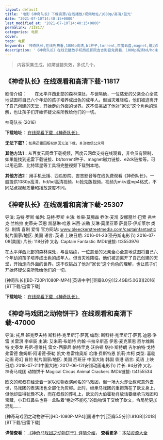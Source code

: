 ```yaml
---
layout: default
title: '电影《神奇队长》下载资源/在线播放/视频地址/1080p/高清/蓝光'
date: "2021-07-10T14:40:15+0800"
last_modified_at: "2021-07-10T14:40:15+0800"
permalink: /11817/
categories: 电影
cover:
tags: 电影
keywords: '神奇队长,在线免费看,1080p高清,bt种子,torrent,百度云盘,magnet,磁力链,迅雷下载资源'
description: '《神奇队长》在线云播放手机西瓜影院吉吉影音免费看，1080p高清bd/hd未删减完整版和tc抢先枪版，mkv/mp4格式，附带bt/torrent种子、magnet/磁力链、百度云盘、网盘资源迅雷下载链接'
---
```


>内容采集生成，如果链接失效，多试几个。


## 《神奇队长》在线观看和高清下载-11817

剧情介绍：　　在太平洋西北部的森林深处，与世隔绝，一位慈爱的父亲全心全意地试图将自己六个年幼的孩子培养成出色的成年人。但当灾难降临，他们被迫离开了自己创建的天堂，开始走向外面的世界。这不仅挑战了他对“家长“这个角色的理解，也让孩子们开始怀疑父亲所教给他们的一切。


神奇队长 (2016)

**下载地址**： [在线观看下载 《神奇队长》](https://www.btbtdy.me/btdy/dy7438.html) 


**无法下载?**：`如果迅雷因版权原因无法下载，关注微信公众号 `

**其他方法1**：从百度云网盘下载视频，百度云网盘支持在线观看，非会员有限制，如果能找到迅雷下载链接、bt/torrent种子、magnet磁力链接、e2dk链接等，可以用迅雷、比特彗星等工具将完整视频下载到本地。

**其他方法2**：用手机云播、西瓜影院、吉吉影音等在线免费观看《神奇队长》，一般提供1080p高清、hd/bd高清视频、tc抢先版视频，视频为mkv或mp4格式，不同站点视频质量和播放速度不同。


## 《神奇队长》在线观看和高清下载-25307

导演: 马特·罗斯 编剧: 马特·罗斯 主演: 维果·莫腾森 乔治·麦凯 安娜丽丝·巴索 弗兰克·兰格拉 史蒂夫·茨恩 凯瑟琳·哈恩 米西·派勒 艾琳·莫里亚蒂 萨曼莎·伊斯莱尔 类型: 剧情 喜剧 爱情 官方网站: www.bleeckerstreetmedia.com/captainfantastic 制片国家/地区: 美国 语言: 英语 上映日期: 2016-01-23(圣丹斯电影节) 2016-07-08(美国) 片长: 118分钟 又名: Captain Fantastic IMDb链接: tt3553976

在太平洋西北部的森林深处，与世隔绝，一位慈爱的父亲全心全意地试图将自己六个年幼的孩子培养成出色的成年人。但当灾难降临，他们被迫离开了自己创建的天堂，开始走向外面的世界。这不仅挑战了他对“家长“这个角色的理解，也让孩子们开始怀疑父亲所教给他们的一切。


[神奇队长][BD-720P/1080P-MP4][英语中字][豆瓣8.0分][2.4GB/5.0GB][2016][BT下载/迅雷下载]

**下载地址**： [在线观看下载 《神奇队长》](https://www.btdx8.com/torrent/captain_fantastic_2016.html) 


## 《神奇马戏团之动物饼干》在线观看和高清下载-47000

导演: 托尼·班克罗夫特 斯科特·克里斯汀·萨瓦 编剧: 斯科特·克里斯汀·萨瓦 迪恩·洛雷 关雷溟 李卓辰 主演: 艾米莉·布朗特 约翰·卡拉辛斯基 伊恩·麦克莱恩 西尔维斯特·史泰龙 丹尼·德维托 雷文-西蒙尼 帕特里克·沃伯顿 塔拉·斯特朗 吉尔伯特·戈特弗雷德 詹姆斯·阿诺德·泰勒 凯文·格雷维奥斯 哈维·费斯特恩 凯莉·库柯 类型: 喜剧 动画 奇幻 冒险 制片国家/地区: 美国 西班牙 中国大陆 韩国 香港 语言: 英语 上映日期: 2018-07-21(中国大陆) 2017-06-12(安锡动画电影节) 片长: 94分钟 又名: 神奇马戏团 动物饼干 Magical Circus Animal Crackers IMDb链接: tt4155534

欧文的叔叔在经营着一家以动物表演闻名的马戏团，但一场大火却让叔叔意外去世，马戏团的表演场也全部化为灰烬。此时，继承马戏团的重担落在了欧文身上，但他却显得犹豫不决，而在叔叔的葬礼上，欧文的大伯霍勒肖放话要继承马戏团和宝藏，小丑红鼻头也将一盒贴着“绝对不能吃”的动物饼干交给了欧文，令局势更加混乱……


[神奇马戏团之动物饼干][HD-1080P-MP4][国语中字][豆瓣5.5分][1.81GB][2018][BT下载/迅雷下载]

**详情查看**： [《神奇马戏团之动物饼干》详情介绍](/movie/47000/)， **查看更多**：[本站资源大全](/movie/t/all/)

